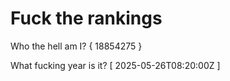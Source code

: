 # Fuck the rankings

Who the hell am I?
{ 18854275 }

What fucking year is it?
[ 2025-05-26T08:20:00Z ]
